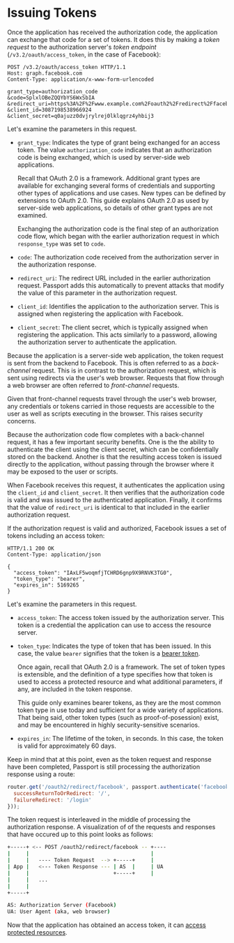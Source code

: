 # Issuing Tokens

Once the application has received the authorization code, the application can
exchange that code for a set of tokens.  It does this by making a _token
request_ to the authorization server's _token endpoint_
(`/v3.2/oauth/access_token`, in the case of Facebook):

```http
POST /v3.2/oauth/access_token HTTP/1.1
Host: graph.facebook.com
Content-Type: application/x-www-form-urlencoded

grant_type=authorization_code
&code=SplxlOBeZQQYbYS6WxSbIA
&redirect_uri=https%3A%2F%2Fwww.example.com%2Foauth2%2Fredirect%2Ffacebook
&client_id=3087198538966924
&client_secret=q0ajuzz0dvjrylrej0lklqgrz4yhbij3
```

Let's examine the parameters in this request.

  * `grant_type`: Indicates the type of grant being exchanged for an access
      token.  The value `authorization_code` indicates that an authorization
      code is being exchanged, which is used by server-side web applications.
      
      Recall that OAuth 2.0 is a framework. Additional grant types are available
      for exchanging several forms of credentials and supporting other types of
      applications and use cases.  New types can be defined by extensions to
      OAuth 2.0.  This guide explains OAuth 2.0 as used by server-side web
      applications, so details of other grant types are not examined.
      
      Exchanging the authorization code is the final step of an authorization
      code flow, which began with the earlier authorization request in which
      `response_type` was set to `code`.
      
  * `code`: The authorization code received from the authorization server in the
      authorization response.
  
  * `redirect_uri`: The redirect URL included in the earlier authorization
      request.  Passport adds this automatically to prevent attacks that modify
      the value of this parameter in the authorization request.
      
  * `client_id`: Identifies the application to the authorization server.  This
      is assigned when registering the application with Facebook.
      
  * `client_secret`: The client secret, which is typically assigned when
      registering the application.  This acts similarly to a password, allowing
      the authorization server to authenticate the application.
      

Because the application is a server-side web application, the token request is
sent from the backend to Facebook.  This is often referred to as a
_back-channel_ request.  This is in contrast to the authorization request, which
is sent using redirects via the user's web browser.  Requests that flow through
a web browser are often referred to _front-channel_ requests.

Given that front-channel requests travel through the user's web browser, any
credentials or tokens carried in those requests are accessible to the user as
well as scripts executing in the browser.  This raises security concerns.

Because the authorization code flow completes with a back-channel request, it
has a few important security benefits.  One is the the ability to authenticate
the client using the client secret, which can be confidentially stored on the
backend.  Another is that the resulting access token is issued directly to the
application, without passing through the browser where it may be exposed to the
user or scripts.

When Facebook receives this request, it authenticates the application using the
`client_id` and `client_secret`.  It then verifies that the authorization code
is valid and was issued to the authenticated application.  Finally, it confirms
that the value of `redirect_uri` is identical to that included in the earlier
authorization request.

If the authorization request is valid and authorized, Facebook issues a set of
tokens including an access token:

```
HTTP/1.1 200 OK
Content-Type: application/json
     
{
  "access_token": "IAxLF5woqmfjTCHRD6gnp9X9RNVK3TG0",
  "token_type": "bearer",
  "expires_in": 5169265
}
```

Let's examine the parameters in this request.

  * `access_token`: The access token issued by the authorization server.  This
      token is a credential the application can use to access the resource
      server.
  
  * `token_type`: Indicates the type of token that has been issued.  In this
      case, the value `bearer` signifies that the token is a [bearer
      token](/concepts/bearer-token/).
      
      Once again, recall that OAuth 2.0 is a framework.  The set of token types
      is extensible, and the definition of a type specifies how that token is
      used to access a protected resource and what additional parameters, if
      any, are included in the token response.
      
      This guide only examines bearer tokens, as they are the most common token
      type in use today and sufficient for a wide variety of applications.
      That being said, other token types (such as proof-of-posession) exist, and
      may be encountered in highly security-sensitive scenarios.
  
  * `expires_in`: The lifetime of the token, in seconds.  In this case, the
      token is valid for approximately 60 days.


Keep in mind that at this point, even as the token request and response have been
completed, Passport is still processing the authorization response using a route:

```js
router.get('/oauth2/redirect/facebook', passport.authenticate('facebook', {
  successReturnToOrRedirect: '/',
  failureRedirect: '/login'
}));
```

The token request is interleaved in the middle of processing the authorization
response.  A visualization of of the requests and responses that have occured
up to this point looks as follows:

```sh
+-----+ <-- POST /oauth2/redirect/facebook -- +----
|     |                                       |
|     |   ---- Token Request  --> +-----+     |
| App |   <--- Token Response --- | AS  |     | UA
|     |                           +-----+     |
|     |   ...
|     |   
+-----+

AS: Authorization Server (Facebook)
UA: User Agent (aka, web browser)
```

Now that the application has obtained an access token, it can [access protected
resources](../resource/).

